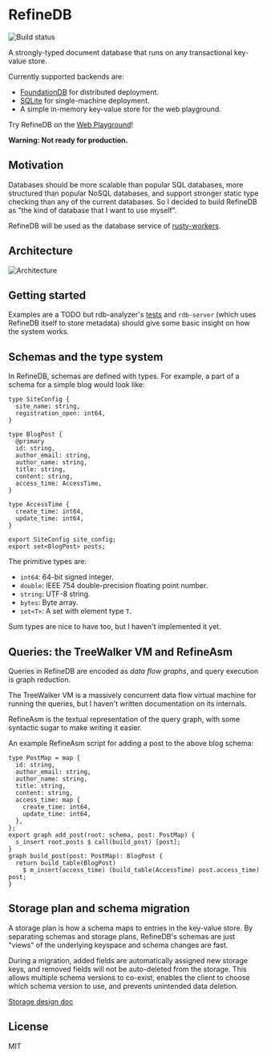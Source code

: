 # RefineDB

![Build status](https://github.com/losfair/RefineDB/actions/workflows/ci.yml/badge.svg)

A strongly-typed document database that runs on any transactional key-value store.

Currently supported backends are:

- [FoundationDB](https://github.com/apple/foundationdb) for distributed deployment.
- [SQLite](https://www.sqlite.org/index.html) for single-machine deployment.
- A simple in-memory key-value store for the web playground.

Try RefineDB on the [Web Playground](https://playground.rdb.univalence.me/)!

**Warning: Not ready for production.**

## Motivation

Databases should be more scalable than popular SQL databases, more structured than popular NoSQL databases, and support stronger
static type checking than any of the current databases. So I decided to build RefineDB as "the kind of database that I want to use myself".

RefineDB will be used as the database service of [rusty-workers](https://github.com/losfair/rusty-workers).

## Architecture

![Architecture](https://univalence.me/i/d32378a2042ef32d15bef3dd6dc1b73c_5100183c11cb7b6aa2a8049c00d80ffc.svg)

## Getting started

Examples are a TODO but rdb-analyzer's [tests](https://github.com/losfair/RefineDB/blob/main/rdb-analyzer/src/data/treewalker/asm/asm_test.rs) and `rdb-server` (which uses RefineDB itself to store metadata) should give some basic insight on how the system works.

## Schemas and the type system

In RefineDB, schemas are defined with types. For example, a part of a schema for a simple blog would look like:

```
type SiteConfig {
  site_name: string,
  registration_open: int64,
}

type BlogPost {
  @primary
  id: string,
  author_email: string,
  author_name: string,
  title: string,
  content: string,
  access_time: AccessTime,
}

type AccessTime {
  create_time: int64,
  update_time: int64,
}

export SiteConfig site_config;
export set<BlogPost> posts;
```

The primitive types are:

- `int64`: 64-bit signed integer.
- `double`: IEEE 754 double-precision floating point number.
- `string`: UTF-8 string.
- `bytes`: Byte array.
- `set<T>`: A set with element type `T`.

Sum types are nice to have too, but I haven't implemented it yet.

## Queries: the TreeWalker VM and RefineAsm

Queries in RefineDB are encoded as *data flow graphs*, and query execution is graph reduction.

The TreeWalker VM is a massively concurrent data flow virtual machine for running the queries, but I haven't written documentation
on its internals.

RefineAsm is the textual representation of the query graph, with some syntactic sugar to make writing it easier.

An example RefineAsm script for adding a post to the above blog schema:

```
type PostMap = map {
  id: string,
  author_email: string,
  author_name: string,
  title: string,
  content: string,
  access_time: map {
    create_time: int64,
    update_time: int64,
  },
};
export graph add_post(root: schema, post: PostMap) {
  s_insert root.posts $ call(build_post) [post];
}
graph build_post(post: PostMap): BlogPost {
  return build_table(BlogPost)
    $ m_insert(access_time) (build_table(AccessTime) post.access_time) post;
}
```

## Storage plan and schema migration

A storage plan is how a schema maps to entries in the key-value store. By separating schemas and storage plans, RefineDB's
schemas are just "views" of the underlying keyspace and schema changes are fast.

During a migration, added fields are automatically assigned new storage keys, and removed fields will not be auto-deleted from
the storage. This allows multiple schema versions to co-exist, enables the client to choose which schema version to use, and
prevents unintended data deletion.

[Storage design doc](design/storage.md)

## License

MIT
